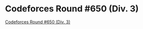 <h1>Codeforces Round #650 (Div. 3)</h1>

[Codeforces Round #650 (Div. 3)](https://codeforces.com/contest/1367)
